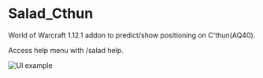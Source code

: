 # Salad_Cthun

World of Warcraft 1.12.1 addon to predict/show positioning on C'thun(AQ40).

Access help menu with /salad help.

![UI example](http://i.imgur.com/88LiTs5.png)
